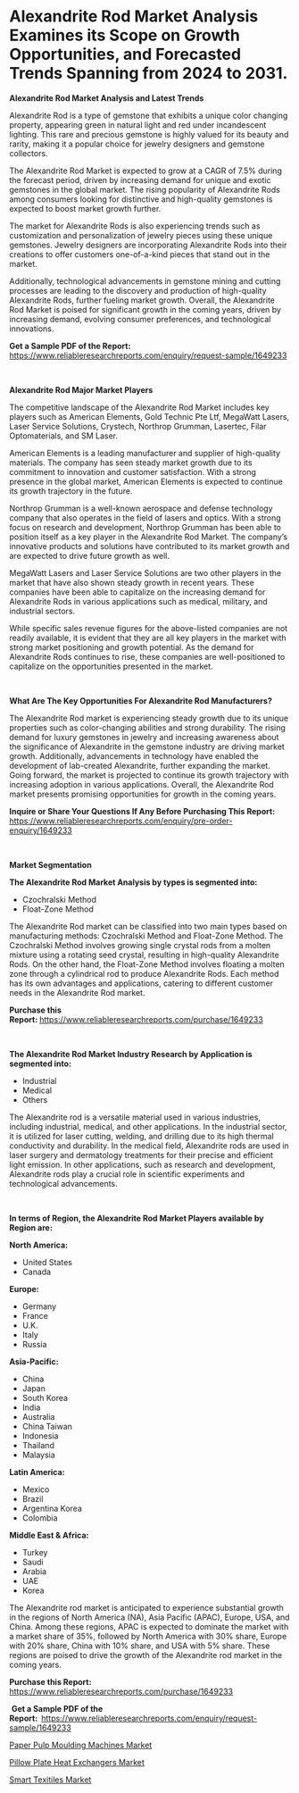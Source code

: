 <p><h1>Alexandrite Rod Market Analysis Examines its Scope on Growth Opportunities, and Forecasted Trends Spanning from 2024 to 2031.</h1></p><p><strong>Alexandrite Rod Market Analysis and Latest Trends</strong></p>
<p><p>Alexandrite Rod is a type of gemstone that exhibits a unique color changing property, appearing green in natural light and red under incandescent lighting. This rare and precious gemstone is highly valued for its beauty and rarity, making it a popular choice for jewelry designers and gemstone collectors.</p><p>The Alexandrite Rod Market is expected to grow at a CAGR of 7.5% during the forecast period, driven by increasing demand for unique and exotic gemstones in the global market. The rising popularity of Alexandrite Rods among consumers looking for distinctive and high-quality gemstones is expected to boost market growth further.</p><p>The market for Alexandrite Rods is also experiencing trends such as customization and personalization of jewelry pieces using these unique gemstones. Jewelry designers are incorporating Alexandrite Rods into their creations to offer customers one-of-a-kind pieces that stand out in the market.</p><p>Additionally, technological advancements in gemstone mining and cutting processes are leading to the discovery and production of high-quality Alexandrite Rods, further fueling market growth. Overall, the Alexandrite Rod Market is poised for significant growth in the coming years, driven by increasing demand, evolving consumer preferences, and technological innovations.</p></p>
<p><strong>Get a Sample PDF of the Report:&nbsp;</strong> <a href="https://www.reliableresearchreports.com/enquiry/request-sample/1649233">https://www.reliableresearchreports.com/enquiry/request-sample/1649233</a></p>
<p>&nbsp;</p>
<p><strong>Alexandrite Rod Major Market Players</strong></p>
<p><p>The competitive landscape of the Alexandrite Rod Market includes key players such as American Elements, Gold Technic Pte Ltf, MegaWatt Lasers, Laser Service Solutions, Crystech, Northrop Grumman, Lasertec, Filar Optomaterials, and SM Laser. </p><p>American Elements is a leading manufacturer and supplier of high-quality materials. The company has seen steady market growth due to its commitment to innovation and customer satisfaction. With a strong presence in the global market, American Elements is expected to continue its growth trajectory in the future.</p><p>Northrop Grumman is a well-known aerospace and defense technology company that also operates in the field of lasers and optics. With a strong focus on research and development, Northrop Grumman has been able to position itself as a key player in the Alexandrite Rod Market. The company’s innovative products and solutions have contributed to its market growth and are expected to drive future growth as well.</p><p>MegaWatt Lasers and Laser Service Solutions are two other players in the market that have also shown steady growth in recent years. These companies have been able to capitalize on the increasing demand for Alexandrite Rods in various applications such as medical, military, and industrial sectors.</p><p>While specific sales revenue figures for the above-listed companies are not readily available, it is evident that they are all key players in the market with strong market positioning and growth potential. As the demand for Alexandrite Rods continues to rise, these companies are well-positioned to capitalize on the opportunities presented in the market.</p></p>
<p>&nbsp;</p>
<p><strong>What Are The Key Opportunities For Alexandrite Rod Manufacturers?</strong></p>
<p><p>The Alexandrite Rod market is experiencing steady growth due to its unique properties such as color-changing abilities and strong durability. The rising demand for luxury gemstones in jewelry and increasing awareness about the significance of Alexandrite in the gemstone industry are driving market growth. Additionally, advancements in technology have enabled the development of lab-created Alexandrite, further expanding the market. Going forward, the market is projected to continue its growth trajectory with increasing adoption in various applications. Overall, the Alexandrite Rod market presents promising opportunities for growth in the coming years.</p></p>
<p><strong>Inquire or Share Your Questions If Any Before Purchasing This Report:</strong> <a href="https://www.reliableresearchreports.com/enquiry/pre-order-enquiry/1649233">https://www.reliableresearchreports.com/enquiry/pre-order-enquiry/1649233</a></p>
<p>&nbsp;</p>
<p><strong>Market Segmentation</strong></p>
<p><strong>The Alexandrite Rod Market Analysis by types is segmented into:</strong></p>
<p><ul><li>Czochralski Method</li><li>Float-Zone Method</li></ul></p>
<p><p>The Alexandrite Rod market can be classified into two main types based on manufacturing methods: Czochralski Method and Float-Zone Method. The Czochralski Method involves growing single crystal rods from a molten mixture using a rotating seed crystal, resulting in high-quality Alexandrite Rods. On the other hand, the Float-Zone Method involves floating a molten zone through a cylindrical rod to produce Alexandrite Rods. Each method has its own advantages and applications, catering to different customer needs in the Alexandrite Rod market.</p></p>
<p><strong>Purchase this Report:&nbsp;</strong><a href="https://www.reliableresearchreports.com/purchase/1649233">https://www.reliableresearchreports.com/purchase/1649233</a></p>
<p>&nbsp;</p>
<p><strong>The Alexandrite Rod Market Industry Research by Application is segmented into:</strong></p>
<p><ul><li>Industrial</li><li>Medical</li><li>Others</li></ul></p>
<p><p>The Alexandrite rod is a versatile material used in various industries, including industrial, medical, and other applications. In the industrial sector, it is utilized for laser cutting, welding, and drilling due to its high thermal conductivity and durability. In the medical field, Alexandrite rods are used in laser surgery and dermatology treatments for their precise and efficient light emission. In other applications, such as research and development, Alexandrite rods play a crucial role in scientific experiments and technological advancements.</p></p>
<p>&nbsp;</p>
<p><strong>In terms of Region, the Alexandrite Rod Market Players available by Region are:</strong></p>
<p>
    <p> <strong> North America: </strong>
        <ul>
            <li>United States</li>
            <li>Canada</li>
        </ul>
        </p> 
    <p> <strong> Europe: </strong>
        <ul>
            <li>Germany</li>
            <li>France</li>
            <li>U.K.</li>
            <li>Italy</li>
            <li>Russia</li>
        </ul>
        </p> 
    <p> <strong> Asia-Pacific: </strong>
        <ul>
            <li>China</li>
            <li>Japan</li>
            <li>South Korea</li>
            <li>India</li>
            <li>Australia</li>
            <li>China Taiwan</li>
            <li>Indonesia</li>
            <li>Thailand</li>
            <li>Malaysia</li>
        </ul>
        </p> 
    <p> <strong> Latin America: </strong>
        <ul>
            <li>Mexico</li>
            <li>Brazil</li>
            <li>Argentina Korea</li>
            <li>Colombia</li>
        </ul>
        </p> 
    <p> <strong> Middle East & Africa: </strong>
        <ul>
            <li>Turkey</li>
            <li>Saudi</li>
            <li>Arabia</li>
            <li>UAE</li>
            <li>Korea</li>
        </ul>
    </p>
    </p>
<p><p>The Alexandrite rod market is anticipated to experience substantial growth in the regions of North America (NA), Asia Pacific (APAC), Europe, USA, and China. Among these regions, APAC is expected to dominate the market with a market share of 35%, followed by North America with 30% share, Europe with 20% share, China with 10% share, and USA with 5% share. These regions are poised to drive the growth of the Alexandrite rod market in the coming years.</p></p>
<p><strong>Purchase this Report: </strong><a href="https://www.reliableresearchreports.com/purchase/1649233">https://www.reliableresearchreports.com/purchase/1649233</a></p>
<p>&nbsp;<strong>Get a Sample PDF of the Report:&nbsp;&nbsp;</strong><a href="https://www.reliableresearchreports.com/enquiry/request-sample/1649233">https://www.reliableresearchreports.com/enquiry/request-sample/1649233</a></p>
<p><strong></strong></p>
<p><p><a href="https://view.publitas.com/reportprime-1/paper-pulp-moulding-machines-market-size-evaluating-its-market-trends-growth-and-projections-2023-2030/">Paper Pulp Moulding Machines Market</a></p><p><a href="https://view.publitas.com/reportprime-1/pillow-plate-heat-exchangers-market-research-report-the-key-to-successful-business-strategy-forecasted-for-period-from-2023-2030/">Pillow Plate Heat Exchangers Market</a></p><p><a href="https://view.publitas.com/reportprime-1/smart-texitiles-market-analysis-examines-its-scope-on-growth-opportunities-and-forecasted-trends-spanning-from-2023-to-2030/">Smart Texitiles Market</a></p></p>